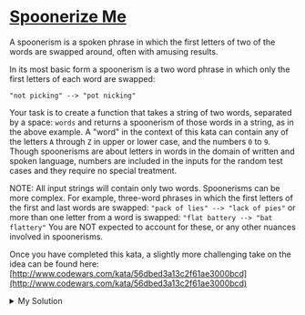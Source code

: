 # [Spoonerize Me](https://www.codewars.com/kata/56b8903933dbe5831e000c76)

A spoonerism is a spoken phrase in which the first letters of two of the words are swapped around, often with amusing results.

In its most basic form a spoonerism is a two word phrase in which only the first letters of each word are swapped:

`"not picking" --> "pot nicking"`

Your task is to create a function that takes a string of two words, separated by a space: `words` and returns a spoonerism of those words in a string, as in the above example. A "word" in the context of this kata can contain any of the letters `A` through `Z` in upper or lower case, and the numbers `0` to `9`. Though spoonerisms are about letters in words in the domain of written and spoken language, numbers are included in the inputs for the random test cases and they require no special treatment.

NOTE: All input strings will contain only two words. Spoonerisms can be more complex. For example, three-word phrases in which the first letters of the first and last words are swapped: `"pack of lies" --> "lack of pies"` or more than one letter from a word is swapped: `"flat battery --> "bat flattery"` You are NOT expected to account for these, or any other nuances involved in spoonerisms.

Once you have completed this kata, a slightly more challenging take on the idea can be found here: [http://www.codewars.com/kata/56dbed3a13c2f61ae3000bcd](http://www.codewars.com/kata/56dbed3a13c2f61ae3000bcd)

<details><summary>My Solution</summary>

```js
function spoonerize(words) {
  const [first, second] = words.split(' ')
  return `${second[0] + first.slice(1)} ${first[0] + second.slice(1)}`
}
```

</details>

